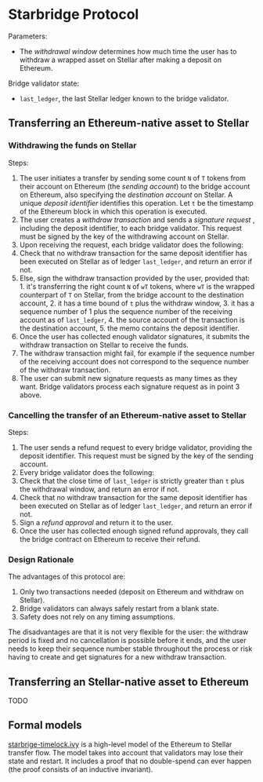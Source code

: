 # Starbridge Protocol

Parameters:
* The *withdrawal window* determines how much time the user has to withdraw a wrapped asset on Stellar after making a deposit on Ethereum.

Bridge validator state:
* `last_ledger`, the last Stellar ledger known to the bridge validator.

## Transferring an Ethereum-native asset to Stellar

### Withdrawing the funds on Stellar

Steps:
1. The user initiates a transfer by sending some count `N` of `T` tokens from their account on Ethereum (the *sending account*) to the bridge account on Ethereum, also specifying the *destination account* on Stellar. A unique *deposit identifier* identifies this operation. Let `t` be the timestamp of the Ethereum block in which this operation is executed.
2. The user creates a *withdraw transaction* and sends a *signature request* , including the deposit identifier, to each bridge validator. This request must be signed by the key of the withdrawing account on Stellar.
3. Upon receiving the request, each bridge validator does the following:
  1. Check that no withdraw transaction for the same deposit identifier has been executed on Stellar as of ledger `last_ledger`, and return an error if not.
  2. Else, sign the withdraw transaction provided by the user, provided that:
    1. it's transferring the right count `N` of `wT` tokens, where `wT` is the wrapped counterpart of `T` on Stellar, from the bridge account to the destination account,
    2. it has a time bound of `t` plus the withdraw window,
    3. it has a sequence number of 1 plus the sequence number of the receiving account as of `last_ledger`,
    4. the source account of the transaction is the destination account,
    5. the memo contains the deposit identifier.
4. Once the user has collected enough validator signatures, it submits the withdraw transaction on Stellar to receive the funds.
5. The withdraw transaction might fail, for example if the sequence number of the receiving account does not correspond to the sequence number of the withdraw transaction.
6. The user can submit new signature requests as many times as they want. Bridge validators process each signature request as in point 3 above.

### Cancelling the transfer of an Ethereum-native asset to Stellar

Steps:
1. The user sends a refund request to every bridge validator, providing the deposit identifier. This request must be signed by the key of the sending account.
2. Every bridge validator does the following:
  1. Check that the close time of `last_ledger` is strictly greater than `t` plus the withdrawal window, and return an error if not.
  2. Check that no withdraw transaction for the same deposit identifier has been executed on Stellar as of ledger `last_ledger`, and return an error if not.
  3. Sign a *refund approval* and return it to the user.
3. Once the user has collected enough signed refund approvals, they call the bridge contract on Ethereum to receive their refund.

### Design Rationale

The advantages of this protocol are:
1. Only two transactions needed (deposit on Ethereum and withdraw on Stellar).
2. Bridge validators can always safely restart from a blank state.
3. Safety does not rely on any timing assumptions.

The disadvantages are that it is not very flexible for the user: the withdraw period is fixed and no cancellation is possible before it ends, and the user needs to keep their sequence number stable throughout the process or risk having to create and get signatures for a new withdraw transaction.

## Transferring an Stellar-native asset to Ethereum

TODO

## Formal models

[starbrige-timelock.ivy](./starbridge-timelock.ivy) is a high-level model of the Ethereum to Stellar transfer flow. The model takes into account that validators may lose their state and restart. It includes a proof that no double-spend can ever happen (the proof consists of an inductive invariant).
